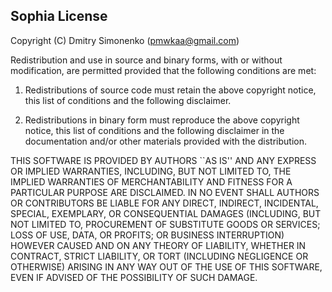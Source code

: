 
Sophia License
--------------

Copyright (C) Dmitry Simonenko (pmwkaa@gmail.com)

Redistribution and use in source and binary forms, with or
without modification, are permitted provided that the following
conditions are met:

1. Redistributions of source code must retain the above
   copyright notice, this list of conditions and the
   following disclaimer.

2. Redistributions in binary form must reproduce the above
   copyright notice, this list of conditions and the following
   disclaimer in the documentation and/or other materials
   provided with the distribution.

THIS SOFTWARE IS PROVIDED BY AUTHORS ``AS IS'' AND
ANY EXPRESS OR IMPLIED WARRANTIES, INCLUDING, BUT NOT LIMITED
TO, THE IMPLIED WARRANTIES OF MERCHANTABILITY AND FITNESS FOR
A PARTICULAR PURPOSE ARE DISCLAIMED. IN NO EVENT SHALL
AUTHORS OR CONTRIBUTORS BE LIABLE FOR ANY DIRECT,
INDIRECT, INCIDENTAL, SPECIAL, EXEMPLARY, OR CONSEQUENTIAL
DAMAGES (INCLUDING, BUT NOT LIMITED TO, PROCUREMENT OF
SUBSTITUTE GOODS OR SERVICES; LOSS OF USE, DATA, OR PROFITS; OR
BUSINESS INTERRUPTION) HOWEVER CAUSED AND ON ANY THEORY OF
LIABILITY, WHETHER IN CONTRACT, STRICT LIABILITY, OR TORT
(INCLUDING NEGLIGENCE OR OTHERWISE) ARISING IN ANY WAY OUT OF
THE USE OF THIS SOFTWARE, EVEN IF ADVISED OF THE POSSIBILITY OF
SUCH DAMAGE.
